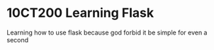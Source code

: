 # 10CT200 Learning Flask
Learning how to use flask because god forbid it be simple for even a second
